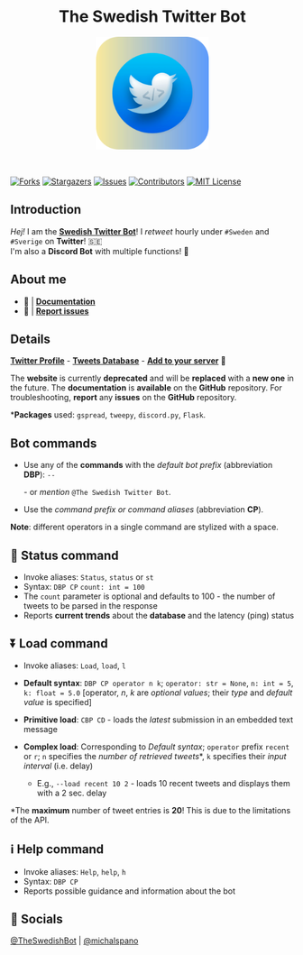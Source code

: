 <h1 align="center">The Swedish Twitter Bot</h1>

<a href="https://twitter.com/TheSwedishBot">
    <p align="center"><img src="assets/icon_round.png" width=200px height=auto></p>
</a><br>

[![Forks][forks-shield]][forks-url]
[![Stargazers][stars-shield]][stars-url]
[![Issues][issues-shield]][issues-url]
[![Contributors][contributors-shield]][contributors-url]
[![MIT License][license-shield]][license-url]

## Introduction

_Hej!_ I am the [**Swedish Twitter Bot**][TWITTER]!
I *retweet* hourly under `#Sweden` and `#Sverige` on **Twitter**! 🇸🇪 <br>
I'm also a **Discord Bot** with multiple functions! 🤖

## About me

<!-- - 🌐 | [**Website**](https://michalspano.github.io/the-swedish-bot/) currently deprecated --> 

- 🔧 | [**Documentation**](https://github.com/michalspano/the-swedish-bot)
- 📩 | [**Report issues**](https://github.com/michalspano/the-swedish-bot/issues)

## Details

[**Twitter Profile**][TWITTER] -
[**Tweets Database**][GS] -
[**Add to your server**][ADD] 🤖 <br>

The __website__ is currently __deprecated__ and will be __replaced__ with a __new one__ in the future. The __documentation__ is __available__ on the __GitHub__ repository. For troubleshooting, __report__ any __issues__ on the __GitHub__ repository.

\*__Packages__ used: `gspread`, `tweepy`, `discord.py`, `Flask`.

## Bot commands

- Use any of the **commands** with the *default bot prefix* (abbreviation **DBP**): `--` 

  \- or *mention* `@The Swedish Twitter Bot`.
- Use the *command prefix or command aliases* (abbreviation **CP**).

**Note**: different operators in a single command are stylized with a space.

## 📶 Status command

- Invoke aliases: `Status`, `status` or `st`
- Syntax: `DBP CP` `count: int = 100`
- The `count` parameter is optional and defaults to 100 - the number of tweets to be parsed in the response
- Reports __current trends__ about the __database__ and the latency (ping) status

## ⏬ Load command

- Invoke aliases: `Load`, `load`, `l`
- __Default syntax__: `DBP CP operator n k`; `operator: str = None`, `n: int = 5`, `k: float = 5.0` [operator, $n$, $k$ are *optional values*; their *type* and *default value* is specified]
- **Primitive load**: `CBP CD` - loads the _latest_ submission in an embedded text message
- **Complex load**: Corresponding to *Default syntax*; `operator` prefix `recent` or `r`;
 `n` specifies the *number of retrieved tweets*\*, `k` specifies their *input interval* (i.e. delay)

  - E.g., `--load recent 10 2` - loads 10 recent tweets and displays them with a 2 sec. delay

\*The __maximum__ number of tweet entries is **20**! This is due to the limitations of the API.

## ℹ️ Help command

- Invoke aliases: `Help`, `help`, `h`
- Syntax: `DBP CP`
- Reports possible guidance and information about the bot

## 📩 Socials

[@TheSwedishBot][TWITTER] | [@michalspano][GITHUB]

<!-- hyperlinks -->
[TWITTER]: https://twitter.com/TheSwedishBot
[GS]: https://docs.google.com/spreadsheets/d/1Y8az4H5XGhBtKizaz6atYyhMCUeVif2c7-hUXNEtlhw/edit?usp=sharing
[ADD]: https://discord.com/api/oauth2/authorize?client_id=860479686156353556&permissions=2148005952&scope=bot
[GITHUB]: https://github.com/michalspano

<!-- shields -->
[contributors-shield]: https://img.shields.io/github/contributors/michalspano/the-swedish-bot.svg?style=for-the-badge
[contributors-url]: https://github.com/michalspano/the-swedish-bot/graphs/contributors
[forks-shield]: https://img.shields.io/github/forks/michalspano/the-swedish-bot.svg?style=for-the-badge
[forks-url]: https://github.com/michalspano/the-swedish-bot/network/members
[stars-shield]: https://img.shields.io/github/stars/michalspano/the-swedish-bot.svg?style=for-the-badge
[stars-url]: https://github.com/michalspano/the-swedish-bot/stargazers
[issues-shield]: https://img.shields.io/github/issues/michalspano/the-swedish-bot.svg?style=for-the-badge
[issues-url]: https://github.com/michalspano/the-swedish-bot/issues
[license-shield]: https://img.shields.io/github/license/michalspano/the-swedish-bot.svg?style=for-the-badge
[license-url]: https://github.com/michalspano/the-swedish-bot/blob/main/LICENSE.md

